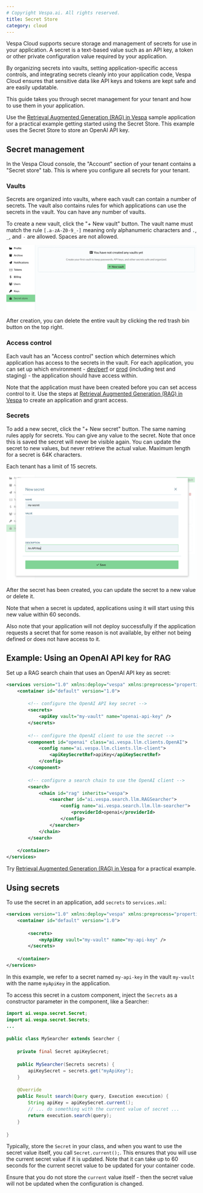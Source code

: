 ```yaml
---
# Copyright Vespa.ai. All rights reserved.
title: Secret Store
category: cloud
---
```


Vespa Cloud supports secure storage and management of secrets for use in your application.
A secret is a text-based value such as an API key, a token
or other private configuration value required by your application.

By organizing secrets into vaults, setting application-specific access controls,
and integrating secrets cleanly into your application code, Vespa Cloud ensures that sensitive data
like API keys and tokens are kept safe and are easily updatable.

This guide takes you through secret management for your tenant and how to use them in your application.

Use the [Retrieval Augmented Generation (RAG) in Vespa](https://github.com/vespa-engine/sample-apps/tree/master/retrieval-augmented-generation#deploying-to-the-vespa-cloud-using-gpu)
sample application for a practical example getting started using the Secret Store.
This example uses the Secret Store to store an OpenAI API key.



## Secret management
In the Vespa Cloud console, the "Account" section of your tenant contains a
"Secret store" tab. This is where you configure all secrets for your tenant. 


### Vaults
Secrets are organized into vaults, where each vault can contain a number of
secrets. The vault also contains rules for which applications can use the
secrets in the vault. You can have any number of vaults. 

To create a new vault, click the "+ New vault" button. The vault name must
match the rule `[.a-zA-Z0-9_-]` meaning only alphanumeric characters and `.`,
`_`, and `-` are allowed. Spaces are not allowed. 

<img alt="Secret store overview" src="/assets/img/secret-store.png" />

After creation, you can delete the entire vault by clicking the red trash bin
button on the top right.


### Access control
Each vault has an "Access control" section which determines which application
has access to the secrets in the vault. For each application, you can set up
which environment - [dev/perf](https://cloud.vespa.ai/en/reference/environments#dev-and-perf)
or [prod](https://cloud.vespa.ai/en/reference/environments#prod) (including test and staging) - the
application should have access within. 

Note that the application must have been created before you can set access
control to it.
Use the steps at [Retrieval Augmented Generation (RAG) in Vespa](https://github.com/vespa-engine/sample-apps/tree/master/retrieval-augmented-generation#deploying-to-the-vespa-cloud-using-gpu)
to create an application and grant access.


### Secrets
To add a new secret, click the "+ New secret" button. The same naming rules
apply for secrets. You can give any value to the secret. Note that once this is
saved the secret will never be visible again. You can update the secret to new
values, but never retrieve the actual value. Maximum length for a secret is 64K
characters.

Each tenant has a limit of 15 secrets.

<img alt="Creating new secret" src="/assets/img/secret-store-secret.png" />

After the secret has been created, you can update the secret to a new value or
delete it. 

Note that when a secret is updated, applications using it will start using this
new value within 60 seconds.

Also note that your application will not deploy successfully if the application
requests a secret that for some reason is not available, by either not being
defined or does not have access to it.



## Example: Using an OpenAI API key for RAG
Set up a RAG search chain that uses an OpenAI API key as secret:

```xml
<services version="1.0" xmlns:deploy="vespa" xmlns:preprocess="properties">
    <container id="default" version="1.0">

        <!-- configure the OpenAI API key secret -->
        <secrets>
            <apiKey vault="my-vault" name="openai-api-key" />
        </secrets>

        <!-- configure the OpenAI client to use the secret -->
        <component id="openai" class="ai.vespa.llm.clients.OpenAI">
            <config name="ai.vespa.llm.clients.llm-client">
                <apiKeySecretRef>apiKey</apiKeySecretRef>
            </config>
        </component>

        <!-- configure a search chain to use the OpenAI client -->
        <search>
            <chain id="rag" inherits="vespa">
                <searcher id="ai.vespa.search.llm.RAGSearcher">
                    <config name="ai.vespa.search.llm.llm-searcher">
                        <providerId>openai</providerId>
                    </config>
                </searcher>
            </chain>
        </search>

    </container>
</services>
```
Try [Retrieval Augmented Generation (RAG) in Vespa](https://github.com/vespa-engine/sample-apps/tree/master/retrieval-augmented-generation#deploying-to-the-vespa-cloud-using-gpu)
for a practical example.



## Using secrets
To use the secret in an application, add `secrets` to `services.xml`:

```xml
<services version="1.0" xmlns:deploy="vespa" xmlns:preprocess="properties">
    <container id="default" version="1.0">

        <secrets>
            <myApiKey vault="my-vault" name="my-api-key" />
        </secrets>

    </container>
</services>
```

In this example, we refer to a secret named `my-api-key` in the vault
`my-vault` with the name `myApiKey` in the application.

To access this secret in a custom component, inject the `Secrets` as a
constructor parameter in the component, like a Searcher:

```java
import ai.vespa.secret.Secret;
import ai.vespa.secret.Secrets;
...

public class MySearcher extends Searcher {

    private final Secret apiKeySecret;

    public MySearcher(Secrets secrets) {
        apiKeySecret = secrets.get("myApiKey");
    }

    @Override
    public Result search(Query query, Execution execution) {
        String apiKey = apiKeySecret.current();
        // ... do something with the current value of secret ...
        return execution.search(query);
    }

}
```

Typically, store the `Secret` in your class, and when you want to use the
secret value itself, you call `Secret.current();`. This ensures that you will
use the current secret value if it is updated. Note that it can take up to 60
seconds for the current secret value to be updated for your container code. 

Ensure that you do not store the `current` value itself -
then the secret value will not be updated when the configuration is changed.
